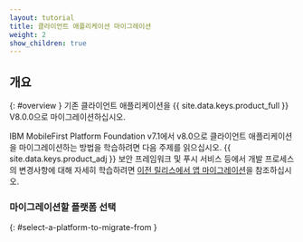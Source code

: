 ```yaml
---
layout: tutorial
title: 클라이언트 애플리케이션 마이그레이션
weight: 2
show_children: true
---
```

<!-- NLS_CHARSET=UTF-8 -->
## 개요
{: #overview }
기존 클라이언트 애플리케이션을 {{ site.data.keys.product_full }} V8.0.0으로 마이그레이션하십시오.

IBM MobileFirst Platform Foundation v7.1에서 v8.0으로 클라이언트 애플리케이션을 마이그레이션하는 방법을 학습하려면 다음 주제를 읽으십시오. {{ site.data.keys.product_adj }} 보안 프레임워크 및 푸시 서비스 등에서 개발 프로세스의 변경사항에 대해 자세히 학습하려면 [이전 릴리스에서 앱 마이그레이션](../)을 참조하십시오.

### 마이그레이션할 플랫폼 선택
{: #select-a-platform-to-migrate-from }
